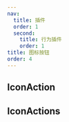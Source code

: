 ```yaml
---
nav:
  title: 插件
  order: 1
  second:
    title: 行为插件
    order: 1
title: 图标按钮
order: 4
---
```


## IconAction

<code src="./demos/iconaction.tsx" ></code>

## IconActions

<code src="./demos/iconactions.tsx" ></code>

